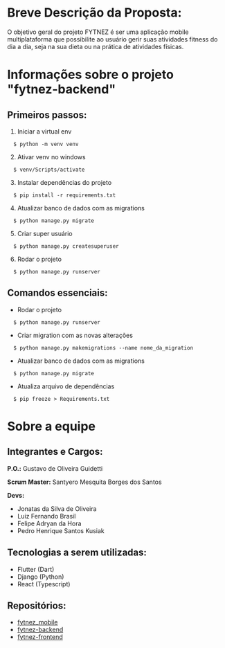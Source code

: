 # Breve Descrição da Proposta:

O objetivo geral do projeto FYTNEZ é ser uma aplicação mobile multiplataforma que possibilite ao usuário gerir suas atividades fitness do dia a dia, seja na sua dieta ou na prática de atividades físicas.


# Informações sobre o projeto "fytnez-backend"

## Primeiros passos:
1. Iniciar a virtual env
```
  $ python -m venv venv
```

2. Ativar venv no windows
```
  $ venv/Scripts/activate
```

3. Instalar dependências do projeto
```
  $ pip install -r requirements.txt
```

4. Atualizar banco de dados com as migrations
```
  $ python manage.py migrate
```

5. Criar super usuário
```
  $ python manage.py createsuperuser
```

6. Rodar o projeto
```
  $ python manage.py runserver
```

## Comandos essenciais:
- Rodar o projeto
```
  $ python manage.py runserver
```
- Criar migration com as novas alterações
```
  $ python manage.py makemigrations --name nome_da_migration
```
- Atualizar banco de dados com as migrations
```
  $ python manage.py migrate
```
- Atualiza arquivo de dependências
```
  $ pip freeze > Requirements.txt
```

# Sobre a equipe
## Integrantes e Cargos:
**P.O.:** Gustavo de Oliveira Guidetti

**Scrum Master:** Santyero Mesquita Borges dos Santos

**Devs:**
- Jonatas da Silva de Oliveira
- Luiz Fernando Brasil
- Felipe Adryan da Hora
- Pedro Henrique Santos Kusiak

## Tecnologias a serem utilizadas:
- Flutter (Dart)
- Django (Python)
- React (Typescript)

## Repositórios:
- [fytnez_mobile](https://github.com/Fytnez/fytnez_mobile)
- [fytnez-backend](https://github.com/Fytnez/fytnez-backend)
- [fytnez-frontend](https://github.com/Fytnez/fytnez-frontend)
